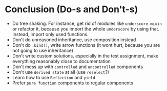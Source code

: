 # Conclusion (Do-s and Don't-s)

* Do tree shaking. For instance, get rid of modules like `underscore-mixin` or refactor it, because you import the whole `underscore` by using that. Instead, import only used functions.
* Don't do unreasoned inheritance, use composition instead
* Don't do `.bind()`, write arrow functions (it wont hurt, because you are not going to use inheritance)
* Don't write custom solutions, especially in the test assignment, make everything reasonably close to documentation
* Don't mess up with `controlled` and `uncontrolled` components
* Don't use `derived state` at all (use `reselect`?)
* Learn how to use `Reflection` and `yield`
* Prefer `pure function` components to regular components
